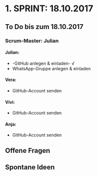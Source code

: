# 1. SPRINT: 18.10.2017
## To Do bis zum 18.10.2017
### Scrum-Master: Julian

#### Julian:
* -GitHub anlegen & einladen- √
* WhatsApp-Gruppe anlegen & einladen

#### Vera:
* GitHub-Account senden

#### Vivi:
* GitHub-Account senden

#### Anja:
* GitHub-Account senden


## Offene Fragen

## Spontane Ideen